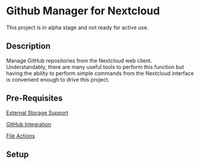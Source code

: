 # Github Manager for Nextcloud

This project is in alpha stage and not ready for active use.

## Description

Manage GitHub repositories from the Nextcloud web client. Understandably, there are many useful tools to perform this function but having the ability to perform simple commands from the Nextcloud interface is convenient enough to drive this project.

## Pre-Requisites

[External Storage Support](https://docs.nextcloud.com/server/26/admin_manual/configuration_files/external_storage_configuration_gui.html)

[GitHub Integration](https://apps.nextcloud.com/apps/integration_github)

[File Actions](https://apps.nextcloud.com/apps/files_scripts)

## Setup